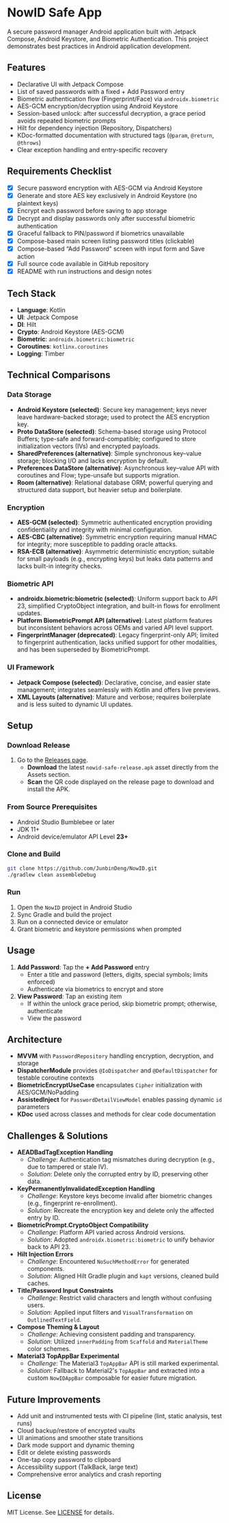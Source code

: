 # NowID Safe App

A secure password manager Android application built with Jetpack Compose, Android Keystore, and
Biometric Authentication. This project demonstrates best practices in Android application
development.

## Features

- Declarative UI with Jetpack Compose
- List of saved passwords with a fixed + Add Password entry
- Biometric authentication flow (Fingerprint/Face) via `androidx.biometric`
- AES-GCM encryption/decryption using Android Keystore
- Session-based unlock: after successful decryption, a grace period avoids repeated biometric
  prompts
- Hilt for dependency injection (Repository, Dispatchers)
- KDoc-formatted documentation with structured tags (`@param`, `@return`, `@throws`)
- Clear exception handling and entry-specific recovery

## Requirements Checklist

- [x] Secure password encryption with AES-GCM via Android Keystore
- [x] Generate and store AES key exclusively in Android Keystore (no plaintext keys)
- [x] Encrypt each password before saving to app storage
- [x] Decrypt and display passwords only after successful biometric authentication
- [x] Graceful fallback to PIN/password if biometrics unavailable
- [x] Compose-based main screen listing password titles (clickable)
- [x] Compose-based “Add Password” screen with input form and Save action
- [x] Full source code available in GitHub repository
- [x] README with run instructions and design notes

## Tech Stack

- **Language**: Kotlin
- **UI**: Jetpack Compose
- **DI**: Hilt
- **Crypto**: Android Keystore (AES-GCM)
- **Biometric**: `androidx.biometric:biometric`
- **Coroutines**: `kotlinx.coroutines`
- **Logging**: Timber

## Technical Comparisons

### Data Storage

- **Android Keystore (selected)**: Secure key management; keys never leave hardware-backed storage;
  used to protect the AES encryption key.
- **Proto DataStore (selected)**: Schema-based storage using Protocol Buffers; type-safe and
  forward-compatible; configured to store initialization vectors (IVs) and encrypted payloads.
- **SharedPreferences (alternative)**: Simple synchronous key–value storage; blocking I/O and lacks
  encryption by default.
- **Preferences DataStore (alternative)**: Asynchronous key–value API with coroutines and Flow;
  type-unsafe but supports migration.
- **Room (alternative)**: Relational database ORM; powerful querying and structured data support,
  but heavier setup and boilerplate.

### Encryption

- **AES-GCM (selected)**: Symmetric authenticated encryption providing confidentiality and integrity
  with minimal configuration.
- **AES-CBC (alternative)**: Symmetric encryption requiring manual HMAC for integrity; more
  susceptible to padding oracle attacks.
- **RSA-ECB (alternative)**: Asymmetric deterministic encryption; suitable for small payloads (e.g.,
  encrypting keys) but leaks data patterns and lacks built-in integrity checks.

### Biometric API

- **androidx.biometric:biometric (selected)**: Uniform support back to API 23, simplified
  CryptoObject integration, and built-in flows for enrollment updates.
- **Platform BiometricPrompt API (alternative)**: Latest platform features but inconsistent
  behaviors across OEMs and varied API level support.
- **FingerprintManager (deprecated)**: Legacy fingerprint-only API; limited to fingerprint
  authentication, lacks unified support for other modalities, and has been superseded by
  BiometricPrompt.

### UI Framework

- **Jetpack Compose (selected)**: Declarative, concise, and easier state management; integrates
  seamlessly with Kotlin and offers live previews.
- **XML Layouts (alternative)**: Mature and verbose; requires boilerplate and is less suited to
  dynamic UI updates.

## Setup

### Download Release

1. Go to the [Releases page](https://github.com/JunbinDeng/NowID/releases).
    - **Download** the latest `nowid-safe-release.apk` asset directly from the Assets section.
    - **Scan** the QR code displayed on the release page to download and install the APK.

### From Source Prerequisites

- Android Studio Bumblebee or later
- JDK 11+
- Android device/emulator API Level **23+**

### Clone and Build

```bash
git clone https://github.com/JunbinDeng/NowID.git
./gradlew clean assembleDebug
```

### Run

1. Open the `NowID` project in Android Studio
2. Sync Gradle and build the project
3. Run on a connected device or emulator
4. Grant biometric and keystore permissions when prompted

## Usage

1. **Add Password**: Tap the **+ Add Password** entry
    - Enter a title and password (letters, digits, special symbols; limits enforced)
    - Authenticate via biometrics to encrypt and store
2. **View Password**: Tap an existing item
    - If within the unlock grace period, skip biometric prompt; otherwise, authenticate
    - View the password

## Architecture

- **MVVM** with `PasswordRepository` handling encryption, decryption, and storage
- **DispatcherModule** provides `@IoDispatcher` and `@DefaultDispatcher` for testable coroutine
  contexts
- **BiometricEncryptUseCase** encapsulates `Cipher` initialization with AES/GCM/NoPadding
- **AssistedInject** for `PasswordDetailViewModel` enables passing dynamic `id` parameters
- **KDoc** used across classes and methods for clear code documentation

## Challenges & Solutions

- **AEADBadTagException Handling**
    - *Challenge*: Authentication tag mismatches during decryption (e.g., due to tampered or stale
      IV).
    - *Solution*: Delete only the corrupted entry by ID, preserving other data.
- **KeyPermanentlyInvalidatedException Handling**
    - *Challenge*: Keystore keys become invalid after biometric changes (e.g., fingerprint
      re-enrollment).
    - *Solution*: Recreate the encryption key and delete only the affected entry by ID.
- **BiometricPrompt.CryptoObject Compatibility**
    - *Challenge*: Platform API varied across Android versions.
    - *Solution*: Adopted `androidx.biometric:biometric` to unify behavior back to API 23.
- **Hilt Injection Errors**
    - *Challenge*: Encountered `NoSuchMethodError` for generated components.
    - *Solution*: Aligned Hilt Gradle plugin and `kapt` versions, cleaned build caches.
- **Title/Password Input Constraints**
    - *Challenge*: Restrict valid characters and length without confusing users.
    - *Solution*: Applied input filters and `VisualTransformation` on `OutlinedTextField`.
- **Compose Theming & Layout**
    - *Challenge*: Achieving consistent padding and transparency.
    - *Solution*: Utilized `innerPadding` from `Scaffold` and `MaterialTheme` color schemes.
- **Material3 TopAppBar Experimental**
    - *Challenge*: The Material3 `TopAppBar` API is still marked experimental.
    - *Solution*: Fallback to Material2's `TopAppBar` and extracted into a custom `NowIDAppBar`
      composable for easier future migration.

## Future Improvements

- Add unit and instrumented tests with CI pipeline (lint, static analysis, test runs)
- Cloud backup/restore of encrypted vaults
- UI animations and smoother state transitions
- Dark mode support and dynamic theming
- Edit or delete existing passwords
- One-tap copy password to clipboard
- Accessibility support (TalkBack, large text)
- Comprehensive error analytics and crash reporting

## License

MIT License. See [LICENSE](../LICENSE) for details.
